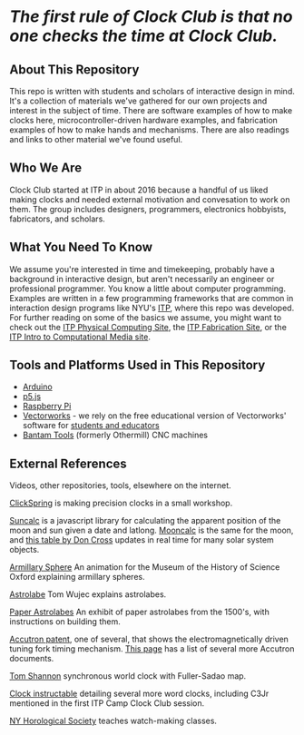 # *The first rule of Clock Club is that no one checks the time at Clock Club.*

## About This Repository

This repo is written with students and scholars of interactive design in mind. It's a collection of materials we've gathered for our own projects and interest in the subject of time. There are software examples of how to make clocks here, microcontroller-driven hardware examples, and fabrication examples of how to make hands and mechanisms. There are also readings and links to other material we've found useful.

## Who We Are

Clock Club started at ITP in about 2016 because a handful of us liked making clocks and needed external motivation and convesation to work on them. The group includes designers, programmers, electronics hobbyists, fabricators, and scholars. 

## What You Need To Know

We assume you're interested in time and timekeeping, probably have a background in interactive design, but aren't necessarily an engineer or professional programmer. You know a little about computer programming. Examples are written in a few programming frameworks that are common in interaction design programs like NYU's [ITP](https://itp.nyu.edu), where this repo was developed. For further reading on some of the basics we assume, you might want to check out the [ITP Physical Computing Site](https://itp.nyu.edu/physcomp/), the [ITP Fabrication Site](https://itp.nyu.edu/fab/), or the [ITP Intro to Computational Media site](https://github.com/ITPNYU/ICM-2018).

## Tools and Platforms Used in This Repository

* [Arduino](https://www.arduino.cc)
* [p5.js](http://p5js.org/)
* [Raspberry Pi](http://raspberrypi.org/)
* [Vectorworks](http://www.vectorworks.net/) - we rely on the free educational version of Vectorworks' software for [students and educators](http://www.vectorworks.net/education)
* [Bantam Tools](https://www.bantamtools.com/) (formerly Othermill) CNC machines

## External References

Videos, other repositories, tools, elsewhere on the internet.

[ClickSpring](https://www.youtube.com/channel/UCworsKCR-Sx6R6-BnIjS2MA) is making precision clocks in a small workshop.

[Suncalc](https://github.com/mourner/suncalc) is a javascript library for calculating the apparent position of the moon and sun given a date and latlong. [Mooncalc](https://www.mooncalc.org) is the same for the moon, and [this table by Don Cross](http://cosinekitty.com/solar_system.html) updates in real time for many solar system objects.

[Armillary Sphere](https://vimeo.com/55019500) An animation for the Museum of the History of Science Oxford explaining armillary spheres.

[Astrolabe](https://www.ted.com/talks/tom_wujec_demos_the_13th_century_astrolabe#t-2360) Tom Wujec explains astrolabes.

[Paper Astrolabes](http://www.mhs.ox.ac.uk/students/03to04/Astrolabes/Starholder_intro.html) An exhibit of paper astrolabes from the 1500's, with instructions on building them.

[Accutron patent](http://www.decadecounter.com/accutron/US3162006.pdf), one of several, that shows the electromagnetically driven tuning fork timing mechanism. [This page](http://www.decadecounter.com/accutron/docs.htm) has a list of several more Accutron documents.

[Tom Shannon](http://www.google.com/patents/US4579460) synchronous world clock with Fuller-Sadao map.

[Clock instructable](http://www.instructables.com/id/How-to-build-C3Jr-a-sophisticated-word-clock/) detailing several more word clocks, including C3Jr mentioned in the first ITP Camp Clock Club session.

[NY Horological Society](http://www.hs-ny.org/) teaches watch-making classes.